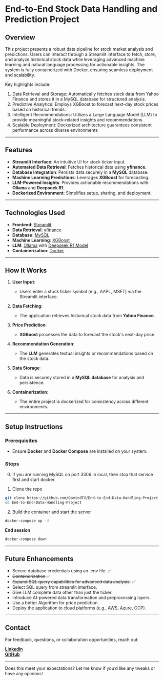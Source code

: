 # **End-to-End Stock Data Handling and Prediction Project**

## **Overview**
This project presents a robust data pipeline for stock market analysis and predictions. Users can interact through a Streamlit interface to fetch, store, and analyze historical stock data while leveraging advanced machine learning and natural language processing for actionable insights. The system is fully containerized with Docker, ensuring seamless deployment and scalability.

Key highlights include:

1. Data Retrieval and Storage: Automatically fetches stock data from Yahoo Finance and stores it in a MySQL database for structured analysis.
2. Predictive Analytics: Employs XGBoost to forecast next-day stock prices based on historical trends.
3. Intelligent Recommendations: Utilizes a Large Language Model (LLM) to provide meaningful stock-related insights and recommendations.
4. Scalable Deployment: Dockerized architecture guarantees consistent performance across diverse environments

---

## **Features**
- **Streamlit Interface**: An intuitive UI for stock ticker input.
- **Automated Data Retrieval**: Fetches historical data using **yfinance**.
- **Database Integration**: Persists data securely in a **MySQL** database.
- **Machine Learning Predictions**: Leverages **XGBoost** for forecasting.
- **LLM-Powered Insights**: Provides actionable recommendations with **Ollama** and **Deepseek R1**.
- **Dockerized Environment**: Simplifies setup, sharing, and deployment.

---

## **Technologies Used**
- **Frontend**: [Streamlit](https://streamlit.io/)
- **Data Retrieval**: [yfinance](https://pypi.org/project/yfinance/)
- **Database**: [MySQL](https://www.mysql.com/)
- **Machine Learning**: [XGBoost](https://xgboost.readthedocs.io/)
- **LLM**: [Ollama](https://ollama.com/) with [Deepseek R1 Model](https://huggingface.co/deepseek-ai/DeepSeek-R1)
- **Containerization**: [Docker](https://www.docker.com/)

---

## **How It Works**
1. **User Input**:
   - Users enter a stock ticker symbol (e.g., AAPL, MSFT) via the Streamlit interface.

2. **Data Fetching**:
   - The application retrieves historical stock data from **Yahoo Finance**.

3. **Price Prediction**:
   - **XGBoost** processes the data to forecast the stock's next-day price.

4. **Recommendation Generation**:
   - The **LLM** generates textual insights or recommendations based on the stock data.

5. **Data Storage**:
   - Data is securely stored in a **MySQL database** for analysis and persistence.

6. **Containerization**:
   - The entire project is dockerized for consistency across different environments.

---

## **Setup Instructions**

### Prerequisites
- Ensure **Docker** and **Docker Compose** are installed on your system.

### Steps
0. If you are running MySQL on port 3306 in local, then stop that service first and start docker.

1. Clone the repo
```bash
git clone https://github.com/GovindTV/End-to-End-Data-Handling-Project.git
cd End-to-End-Data-Handling-Project
```

2. Build the container and start the server

```bash
docker-compose up -d
```

**End session**
```bash
docker-compose down
```

---

## **Future Enhancements**
- ~~Secure database credentials using an .env file.~~ ✅
- ~~Containerization~~ ✅
- ~~Expand SQL query capabilities for advanced data analysis.~~ ✅
- Select SQL query from streamlit interface.
- Give LLM complete data other than just the ticker.
- Introduce AI-powered data transformation and preprocessing layers.
- Use a better Algorithm for price prediction.
- Deploy the application to cloud platforms (e.g., AWS, Azure, GCP).

---

## **Contact**
For feedback, questions, or collaboration opportunities, reach out:

[**LinkedIn**](https://linkedin.com/in/govindtv)  
[**GitHub**](https://github.com/GovindTV)

---

Does this meet your expectations? Let me know if you’d like any tweaks or have any opinions!